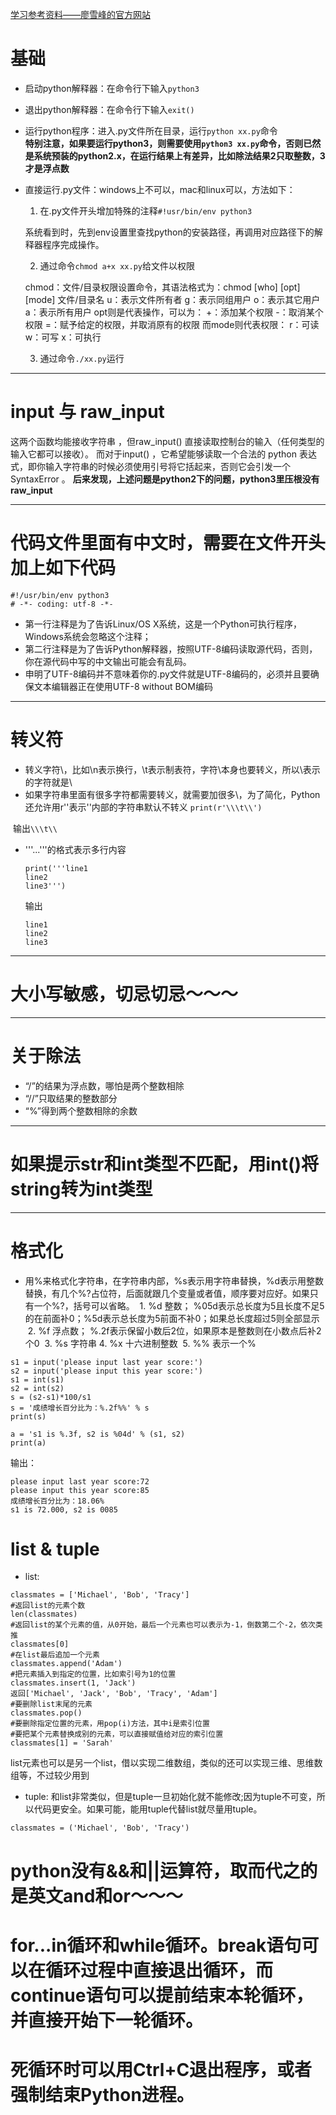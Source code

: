 [学习参考资料——廖雪峰的官方网站](https://www.liaoxuefeng.com/wiki/0014316089557264a6b348958f449949df42a6d3a2e542c000)

# 基础

- 启动python解释器：在命令行下输入`python3`
- 退出python解释器：在命令行下输入`exit()`

- 运行python程序：进入.py文件所在目录，运行`python xx.py`命令  
  **特别注意，如果要运行python3，则需要使用`python3 xx.py`命令，否则已然是系统预装的python2.x，在运行结果上有差异，比如除法结果2只取整数，3才是浮点数**

- 直接运行.py文件：windows上不可以，mac和linux可以，方法如下：
  1. 在.py文件开头增加特殊的注释`#!usr/bin/env python3` 
  
  系统看到时，先到env设置里查找python的安装路径，再调用对应路径下的解释器程序完成操作。
  
  2. 通过命令`chmod a+x xx.py`给文件以权限
  
  chmod：文件/目录权限设置命令，其语法格式为：chmod [who] [opt] [mode] 文件/目录名 
  u：表示文件所有者 
  g：表示同组用户 
  o：表示其它用户 
  a：表示所有用户 
  opt则是代表操作，可以为： 
  +：添加某个权限 
  -：取消某个权限 
  =：赋予给定的权限，并取消原有的权限 
  而mode则代表权限： 
  r：可读 
  w：可写 
  x：可执行 
  
  3. 通过命令`./xx.py`运行
  
----

# input 与 raw_input
这两个函数均能接收字符串 ，但raw_input() 直接读取控制台的输入（任何类型的输入它都可以接收）。
而对于input() ，它希望能够读取一个合法的 python 表达式，即你输入字符串的时候必须使用引号将它括起来，否则它会引发一个 SyntaxError 。
**后来发现，上述问题是python2下的问题，python3里压根没有raw_input**

----

# 代码文件里面有中文时，需要在文件开头加上如下代码
```
#!/usr/bin/env python3   
# -*- coding: utf-8 -*-
```
- 第一行注释是为了告诉Linux/OS X系统，这是一个Python可执行程序，Windows系统会忽略这个注释；
- 第二行注释是为了告诉Python解释器，按照UTF-8编码读取源代码，否则，你在源代码中写的中文输出可能会有乱码。
- 申明了UTF-8编码并不意味着你的.py文件就是UTF-8编码的，必须并且要确保文本编辑器正在使用UTF-8 without BOM编码

----

# 转义符
- 转义字符\，比如\n表示换行，\t表示制表符，字符\本身也要转义，所以\\表示的字符就是\
- 如果字符串里面有很多字符都需要转义，就需要加很多\，为了简化，Python还允许用r''表示''内部的字符串默认不转义
  `print(r'\\\t\\')`
  
  输出`\\\t\\`
- '''...'''的格式表示多行内容
  ```
  print('''line1
  line2
  line3''')
  ```
  
    输出
    ```
    line1
    line2
    line3
    ```

----


# 大小写敏感，切忌切忌～～～

----

# 关于除法

- “/”的结果为浮点数，哪怕是两个整数相除
- “//”只取结果的整数部分
- “%”得到两个整数相除的余数

----

# 如果提示str和int类型不匹配，用int()将string转为int类型

----

# 格式化
- 用%来格式化字符串，在字符串内部，%s表示用字符串替换，%d表示用整数替换，有几个%?占位符，后面就跟几个变量或者值，顺序要对应好。如果只有一个%?，括号可以省略。
  1. %d	整数；  %05d表示总长度为5且长度不足5的在前面补0；%5d表示总长度为5前面不补0；如果总长度超过5则全部显示
  2. %f	浮点数； %.2f表示保留小数后2位，如果原本是整数则在小数点后补2个0
  3. %s	字符串
  4. %x	十六进制整数
  5. %% 表示一个%
```
s1 = input('please input last year score:')
s2 = input('please input this year score:')
s1 = int(s1)
s2 = int(s2)
s = (s2-s1)*100/s1
s = '成绩增长百分比为：%.2f%%' % s
print(s)

a = 's1 is %.3f, s2 is %04d' % (s1, s2)
print(a)
```
输出：
```
please input last year score:72
please input this year score:85
成绩增长百分比为：18.06%
s1 is 72.000, s2 is 0085
```

# list & tuple
- list: 
```
classmates = ['Michael', 'Bob', 'Tracy']
#返回list的元素个数
len(classmates)  
#返回list的某个元素的值，从0开始，最后一个元素也可以表示为-1，倒数第二个-2，依次类推
classmates[0]
#在list最后追加一个元素
classmates.append('Adam')
#把元素插入到指定的位置，比如索引号为1的位置
classmates.insert(1, 'Jack')
返回['Michael', 'Jack', 'Bob', 'Tracy', 'Adam']
#要删除list末尾的元素
classmates.pop()
#要删除指定位置的元素，用pop(i)方法，其中i是索引位置
#要把某个元素替换成别的元素，可以直接赋值给对应的索引位置
classmates[1] = 'Sarah'

```
list元素也可以是另一个list，借以实现二维数组，类似的还可以实现三维、思维数组等，不过较少用到

- tuple:
和list非常类似，但是tuple一旦初始化就不能修改;因为tuple不可变，所以代码更安全。如果可能，能用tuple代替list就尽量用tuple。
```
classmates = ('Michael', 'Bob', 'Tracy')
```

# python没有&&和||运算符，取而代之的是英文and和or～～～

# for...in循环和while循环。break语句可以在循环过程中直接退出循环，而continue语句可以提前结束本轮循环，并直接开始下一轮循环。

# 死循环时可以用Ctrl+C退出程序，或者强制结束Python进程。









